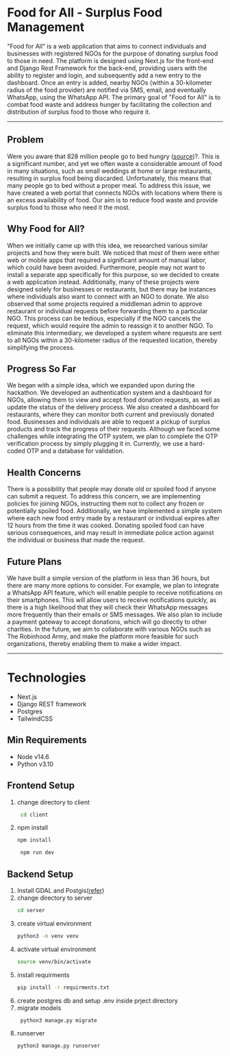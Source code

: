 # Food for All - Surplus Food Management

"Food for All" is a web application that aims to connect individuals and businesses with registered NGOs for the purpose of donating surplus food to those in need. The platform is designed using Next.js for the front-end and Django Rest Framework for the back-end, providing users with the ability to register and login, and subsequently add a new entry to the dashboard. Once an entry is added, nearby NGOs (within a 30-kilometer radius of the food provider) are notified via SMS, email, and eventually WhatsApp, using the WhatsApp API. The primary goal of "Food for All" is to combat food waste and address hunger by facilitating the collection and distribution of surplus food to those who require it.


---

## Problem

Were you aware that 828 million people go to bed hungry ([source](https://www.actionagainsthunger.org/the-hunger-crisis/world-hunger-facts/))?. This is a significant number, and yet we often waste a considerable amount of food in many situations, such as small weddings at home or large restaurants, resulting in surplus food being discarded. Unfortunately, this means that many people go to bed without a proper meal. To address this issue, we have created a web portal that connects NGOs with locations where there is an excess availability of food. Our aim is to reduce food waste and provide surplus food to those who need it the most.


## Why Food for All?

When we initially came up with this idea, we researched various similar projects and how they were built. We noticed that most of them were either web or mobile apps that required a significant amount of manual labor, which could have been avoided. Furthermore, people may not want to install a separate app specifically for this purpose, so we decided to create a web application instead. Additionally, many of these projects were designed solely for businesses or restaurants, but there may be instances where individuals also want to connect with an NGO to donate. We also observed that some projects required a middleman admin to approve restaurant or individual requests before forwarding them to a particular NGO. This process can be tedious, especially if the NGO cancels the request, which would require the admin to reassign it to another NGO. To eliminate this intermediary, we developed a system where requests are sent to all NGOs within a 30-kilometer radius of the requested location, thereby simplifying the process.


## Progress So Far

We began with a simple idea, which we expanded upon during the hackathon. We developed an authentication system and a dashboard for NGOs, allowing them to view and accept food donation requests, as well as update the status of the delivery process. We also created a dashboard for restaurants, where they can monitor both current and previously donated food. Businesses and individuals are able to request a pickup of surplus products and track the progress of their requests. Although we faced some challenges while integrating the OTP system, we plan to complete the OTP verification process by simply plugging it in. Currently, we use a hard-coded OTP and a database for validation.


## Health Concerns

There is a possibility that people may donate old or spoiled food if anyone can submit a request. To address this concern, we are implementing policies for joining NGOs, instructing them not to collect any frozen or potentially spoiled food. Additionally, we have implemented a simple system where each new food entry made by a restaurant or individual expires after 12 hours from the time it was cooked. Donating spoiled food can have serious consequences, and may result in immediate police action against the individual or business that made the request.


## Future Plans

We have built a simple version of the platform in less than 36 hours, but there are many more options to consider. For example, we plan to integrate a WhatsApp API feature, which will enable people to receive notifications on their smartphones. This will allow users to receive notifications quickly, as there is a high likelihood that they will check their WhatsApp messages more frequently than their emails or SMS messages. We also plan to include a payment gateway to accept donations, which will go directly to other charities. In the future, we aim to collaborate with various NGOs such as The Robinhood Army, and make the platform more feasible for such organizations, thereby enabling them to make a wider impact.

---

# Technologies
* Next.js
* Django REST framework
* Postgres
* TailwindCSS


## Min Requirements

- Node v14.6
- Python v3.10

## Frontend Setup

1. change directory to client
   ```bash
	cd client
   ```
2. npm install
   ```bash
   npm install 
   ```
   ```bash
	npm run dev
   ```

## Backend Setup

1. Install GDAL and Postgis([refer](https://docs.djangoproject.com/en/4.1/ref/contrib/gis/install/))
2. change directory to server
   ```bash
   cd server
   ```
3. create virtual environment
   ```bash
   python3 -m venv venv
	```
4. activate virtual environment
   ```bash
   source venv/bin/activate
   ```
5. install requirments
   ```bash
   pip install -r requirments.txt
   ```
6. create postgres db and setup .env inside prject directory
7. migrate models
   ```bash
	python3 manage.py migrate
	```
8. runserver
   ```bash
   python3 manage.py runserver
   ```